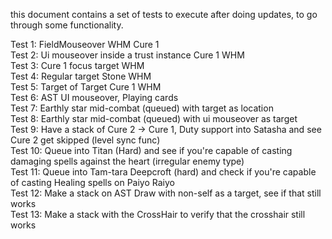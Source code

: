 this document contains a set of tests to execute after doing updates, to go through some functionality.

Test 1: FieldMouseover WHM Cure 1  
Test 2: Ui mouseover inside a trust instance Cure 1 WHM  
Test 3: Cure 1 focus target WHM  
Test 4: Regular target Stone WHM  
Test 5: Target of Target Cure 1 WHM  
Test 6: AST UI mouseover, Playing cards  
Test 7: Earthly star mid-combat (queued) with target as location  
Test 8: Earthly star mid-combat (queued) with ui mouseover as target  
Test 9: Have a stack of Cure 2 -> Cure 1, Duty support into Satasha and see Cure 2 get skipped (level sync func)  
Test 10: Queue into Titan (Hard) and see if you're capable of casting damaging spells against the heart (irregular enemy type)  
Test 11: Queue into Tam-tara Deepcroft (hard) and check if you're capable of casting Healing spells on Paiyo Raiyo  
Test 12: Make a stack on AST Draw with non-self as a target, see if that still works  
Test 13: Make a stack with the CrossHair to verify that the crosshair still works  